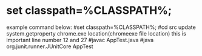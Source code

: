 # set classpath=%CLASSPATH%;<absolute path till jars in lib file>
example command below:
#set classpath=%CLASSPATH%;<paste lib file address>
#cd src
update system.getproperty chrome.exe location(chromeexe file location) this is important line number 12 and 27
#javac AppTest.java
#java org.junit.runner.JUnitCore AppTest
